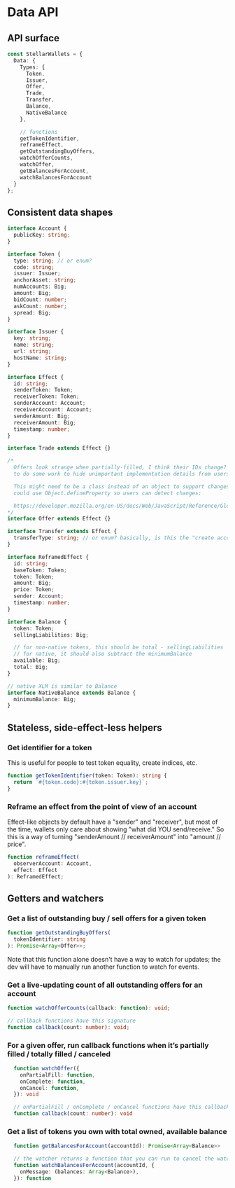 # Data API

## API surface

```typescript
const StellarWallets = {
  Data: {
    Types: {
      Token,
      Issuer,
      Offer,
      Trade,
      Transfer,
      Balance,
      NativeBalance
    },

    // functions
    getTokenIdentifier,
    reframeEffect,
    getOutstandingBuyOffers,
    watchOfferCounts,
    watchOffer,
    getBalancesForAccount,
    watchBalancesForAccount
  }
};
```

## Consistent data shapes

```typescript
interface Account {
  publicKey: string;
}

interface Token {
  type: string; // or enum?
  code: string;
  issuer: Issuer;
  anchorAsset: string;
  numAccounts: Big;
  amount: Big;
  bidCount: number;
  askCount: number;
  spread: Big;
}

interface Issuer {
  key: string;
  name: string;
  url: string;
  hostName: string;
}

interface Effect {
  id: string;
  senderToken: Token;
  receiverToken: Token;
  senderAccount: Account;
  receiverAccount: Account;
  senderAmount: Big;
  receiverAmount: Big;
  timestamp: number;
}

interface Trade extends Effect {}

/*
  Offers look strange when partially-filled, I think their IDs change? Might need
  to do some work to hide unimportant implementation details from users.

  This might need to be a class instead of an object to support changes, or we
  could use Object.defineProperty so users can detect changes:

  https://developer.mozilla.org/en-US/docs/Web/JavaScript/Reference/Global_Objects/Object/defineProperty
*/
interface Offer extends Effect {}

interface Transfer extends Effect {
  transferType: string; // or enum? basically, is this the "create account" transfer
}

interface ReframedEffect {
  id: string;
  baseToken: Token;
  token: Token;
  amount: Big;
  price: Token;
  sender: Account;
  timestamp: number;
}

interface Balance {
  token: Token;
  sellingLiabilities: Big;

  // for non-native tokens, this should be total - sellingLiabilities
  // for native, it should also subtract the minimumBalance
  available: Big;
  total: Big;
}

// native XLM is similar to Balance
interface NativeBalance extends Balance {
  minimumBalance: Big;
}
```

## Stateless, side-effect-less helpers

### Get identifier for a token

This is useful for people to test token equality, create indices, etc.

```typescript
function getTokenIdentifier(token: Token): string {
  return `#{token.code}:#{token.issuer.key}`;
}
```

### Reframe an effect from the point of view of an account

Effect-like objects by default have a "sender" and "receiver", but most of the
time, wallets only care about showing "what did YOU send/receive." So this
is a way of turning "senderAmount // receiverAmount" into "amount // price".

```typescript
function reframeEffect(
  observerAccount: Account,
  effect: Effect
): ReframedEffect;
```

## Getters and watchers

### Get a list of outstanding buy / sell offers for a given token

```typescript
function getOutstandingBuyOffers(
  tokenIdentifier: string
): Promise<Array<Offer>>;
```

Note that this function alone doesn't have a way to watch for updates; the dev will have to manually run another
function to watch for events.

### Get a live-updating count of all outstanding offers for an account

```typescript
function watchOfferCounts(callback: function): void;

// callback functions have this signature
function callback(count: number): void;
```

### For a given offer, run callback functions when it’s partially filled / totally filled / canceled

```typescript
  function watchOffer({
    onPartialFill: function,
    onComplete: function,
    onCancel: function,
  }): void

  // onPartialFill / onComplete / onCancel functions have this callback signature
  function callback(count: number): void
```

### Get a list of tokens you own with total owned, available balance

```typescript
  function getBalancesForAccount(accountId): Promise<Array<Balance>>

  // the watcher returns a function that you can run to cancel the watcher
  function watchBalancesForAccount(accountId, {
    onMessage: (balances: Array<Balance>),
  }): function
```
